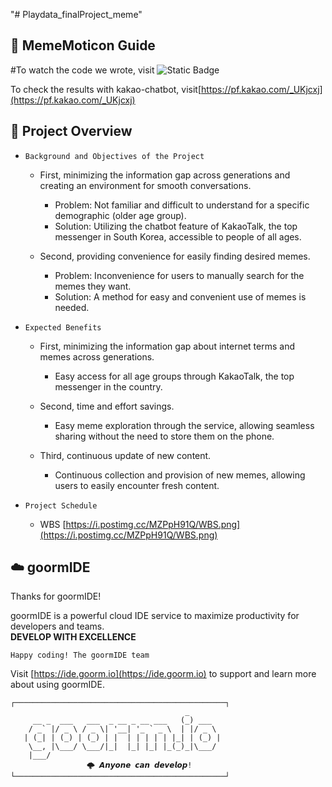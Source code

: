 "# Playdata_finalProject_meme" 



## 🔧 MemeMoticon Guide

#To watch the code we wrote, visit
<img src="https://goor.me/5UmwQNiEXRPhvofXA" alt="Static Badge" data-canonical-src="https://img.shields.io/badge/GoormIDE-brightgreen?style=plastic&label=%20&link=https%3A%2F%2Fgoor.me%2F5UmwQNiEXRPhvofXA">

To check the results with kakao-chatbot, visit[https://pf.kakao.com/_UKjcxj](https://pf.kakao.com/_UKjcxj)


## 🚀 Project Overview

* `Background and Objectives of the Project`
	* First, minimizing the information gap across generations and creating an environment for smooth conversations.
        * Problem: Not familiar and difficult to understand for a specific demographic (older age group).
        * Solution: Utilizing the chatbot feature of KakaoTalk, the top messenger in South Korea, accessible to people of all ages.

	* Second, providing convenience for easily finding desired memes.
        * Problem: Inconvenience for users to manually search for the memes they want.
        * Solution: A method for easy and convenient use of memes is needed.

* `Expected Benefits`
    * First, minimizing the information gap about internet terms and memes across generations.
        * Easy access for all age groups through KakaoTalk, the top messenger in the country.

	* Second, time and effort savings.
        * Easy meme exploration through the service, allowing seamless sharing without the need to store them on the phone.

	* Third, continuous update of new content.
        * Continuous collection and provision of new memes, allowing users to easily encounter fresh content.

* `Project Schedule`
    * WBS [https://i.postimg.cc/MZPpH91Q/WBS.png](https://i.postimg.cc/MZPpH91Q/WBS.png)


## ☁️ goormIDE
Thanks for goormIDE!

goormIDE is a powerful cloud IDE service to maximize productivity for developers and teams.  
**DEVELOP WITH EXCELLENCE**  

`Happy coding! The goormIDE team`

Visit [https://ide.goorm.io](https://ide.goorm.io) to support and learn more about using goormIDE.  

```
┌───────────────────────────────────────────────┐
                                       _       
     __ _  ___   ___  _ __ _ __ ___   (_) ___  
    / _` |/ _ \ / _ \| '__| '_ ` _ \  | |/ _ \ 
   | (_| | (_) | (_) | |  | | | | | |_| | (_) |
    \__, |\___/ \___/|_|  |_| |_| |_(_)_|\___/ 
    |___/                                      
			     🌩 𝘼𝙣𝙮𝙤𝙣𝙚 𝙘𝙖𝙣 𝙙𝙚𝙫𝙚𝙡𝙤𝙥!
└───────────────────────────────────────────────┘
```
